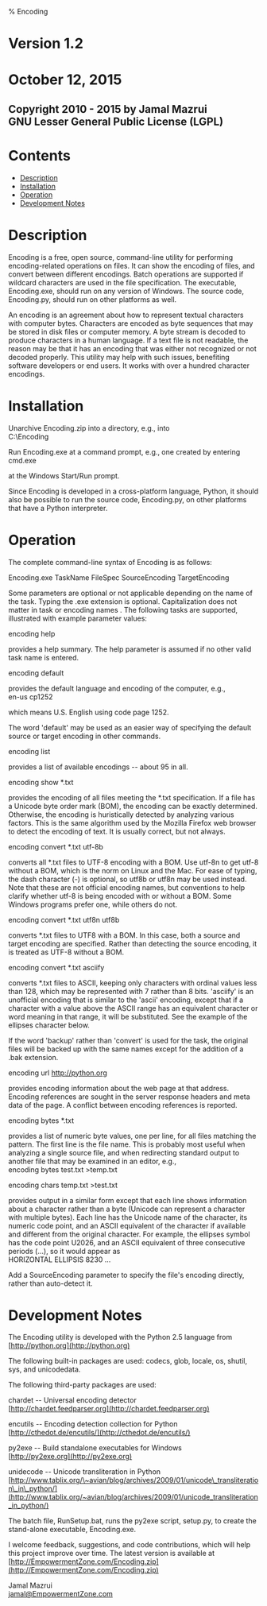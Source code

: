% Encoding
# Version 1.2  
# October 12, 2015

Copyright 2010 - 2015 by Jamal Mazrui  
GNU Lesser General Public License (LGPL)  
----------
# Contents

-   [Description](#A1)
-   [Installation](#A2)
-   [Operation](#A3)
-   [Development Notes](#A4)

# Description

Encoding is a free, open source, command-line utility for
performing encoding-related operations on files. It can show the
encoding of files, and convert between different encodings. Batch
operations are supported if wildcard characters are used in the
file specification. The executable, Encoding.exe, should run on any
version of Windows. The source code, Encoding.py, should run on
other platforms as well.

An encoding is an agreement about how to represent textual
characters with computer bytes. Characters are encoded as byte
sequences that may be stored in disk files or computer memory. A
byte stream is decoded to produce characters in a human language.
If a text file is not readable, the reason may be that it has an
encoding that was either not recognized or not decoded properly.
This utility may help with such issues, benefiting software
developers or end users. It works with over a hundred character
encodings.

# Installation

Unarchive Encoding.zip into a directory, e.g., into  
C:\\Encoding

Run Encoding.exe at a command prompt, e.g., one created by
entering  
cmd.exe

at the Windows Start/Run prompt.

Since Encoding is developed in a cross-platform language, Python,
it should also be possible to run the source code, Encoding.py, on
other platforms that have a Python interpreter.

# Operation

The complete command-line syntax of Encoding is as follows:

Encoding.exe TaskName FileSpec SourceEncoding TargetEncoding

Some parameters are optional or not applicable depending on the
name of the task. Typing the .exe extension is optional.
Capitalization does not matter in task or encoding names . The
following tasks are supported, illustrated with example parameter
values:

encoding help

provides a help summary. The help parameter is assumed if no other
valid task name is entered.

encoding default

provides the default language and encoding of the computer, e.g.,  
en-us cp1252

which means U.S. English using code page 1252.

The word 'default' may be used as an easier way of specifying the
default source or target encoding in other commands.

encoding list

provides a list of available encodings -- about 95 in all.

encoding show \*.txt

provides the encoding of all files meeting the \*.txt
specification. If a file has a Unicode byte order mark (BOM), the
encoding can be exactly determined. Otherwise, the encoding is
huristically detected by analyzing various factors. This is the
same algorithm used by the Mozilla Firefox web browser to detect
the encoding of text. It is usually correct, but not always.

encoding convert \*.txt utf-8b

converts all \*.txt files to UTF-8 encoding with a BOM. Use utf-8n
to get utf-8 without a BOM, which is the norm on Linux and the Mac.
For ease of typing, the dash character (-) is optional, so utf8b or
utf8n may be used instead. Note that these are not official
encoding names, but conventions to help clarify whether utf-8 is
being encoded with or without a BOM. Some Windows programs prefer
one, while others do not.

encoding convert \*.txt utf8n utf8b

converts \*.txt files to UTF8 with a BOM. In this case, both a
source and target encoding are specified. Rather than detecting the
source encoding, it is treated as UTF-8 without a BOM.

encoding convert \*.txt asciify

converts \*.txt files to ASCII, keeping only characters with
ordinal values less than 128, which may be represented with 7
rather than 8 bits. 'asciify' is an unofficial encoding that is
similar to the 'ascii' encoding, except that if a character with a
value above the ASCII range has an equivalent character or word
meaning in that range, it will be substituted. See the example of
the ellipses character below.

If the word 'backup' rather than 'convert' is used for the task,
the original files will be backed up with the same names except for
the addition of a .bak extension.

encoding url http://python.org

provides encoding information about the web page at that address.
Encoding references are sought in the server response headers and
meta data of the page. A conflict between encoding references is
reported.

encoding bytes \*.txt

provides a list of numeric byte values, one per line, for all files
matching the pattern. The first line is the file name. This is
probably most useful when analyzing a single source file, and when
redirecting standard output to another file that may be examined in
an editor, e.g.,  
encoding bytes test.txt \>temp.txt

encoding chars temp.txt \>test.txt

provides output in a similar form except that each line shows
information about a character rather than a byte (Unicode can
represent a character with multiple bytes). Each line has the
Unicode name of the character, its numeric code point, and an ASCII
equivalent of the character if available and different from the
original character. For example, the ellipses symbol has the code
point U2026, and an ASCII equivalent of three consecutive periods
(...), so it would appear as  
HORIZONTAL ELLIPSIS 8230 ...

Add a SourceEncoding parameter to specify the file's encoding
directly, rather than auto-detect it.

# Development Notes

The Encoding utility is developed with the Python 2.5 language
from  
[http://python.org](http://python.org)

The following built-in packages are used: codecs, glob, locale, os,
shutil, sys, and unicodedata.

The following third-party packages are used:

chardet -- Universal encoding detector  
[http://chardet.feedparser.org](http://chardet.feedparser.org)

encutils -- Encoding detection collection for Python  
[http://cthedot.de/encutils/](http://cthedot.de/encutils/)

py2exe -- Build standalone executables for Windows  
[http://py2exe.org](http://py2exe.org)

unidecode -- Unicode transliteration in Python  
[http://www.tablix.org/\~avian/blog/archives/2009/01/unicode\_transliteration\_in\_python/](http://www.tablix.org/~avian/blog/archives/2009/01/unicode_transliteration_in_python/)

The batch file, RunSetup.bat, runs the py2exe script, setup.py, to
create the stand-alone executable, Encoding.exe.

I welcome feedback, suggestions, and code contributions, which will
help this project improve over time. The latest version is
available at  
[http://EmpowermentZone.com/Encoding.zip](http://EmpowermentZone.com/Encoding.zip)

Jamal Mazrui  
[jamal@EmpowermentZone.com](mailto:jamal@EmpowermentZone.com)
